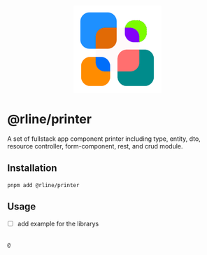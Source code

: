 <div align="center">
  <img src="https://raw.githubusercontent.com/rbrightline/common/refs/heads/main/libs/type/favicon.png" alt="Logo" width="200"/>
</div>

# @rline/printer

A set of fullstack app component printer including type, entity, dto, resource controller, form-component, rest, and crud module.

## Installation

```shell
pnpm add @rline/printer
```

## Usage

- [ ] add example for the librarys

```typescript

@

```
